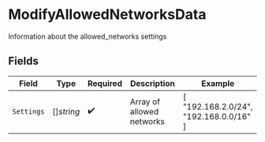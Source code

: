 # ModifyAllowedNetworksData

Information about the allowed_networks settings


## Fields

| Field                                  | Type                                   | Required                               | Description                            | Example                                |
| -------------------------------------- | -------------------------------------- | -------------------------------------- | -------------------------------------- | -------------------------------------- |
| `Settings`                             | []*string*                             | :heavy_check_mark:                     | Array of allowed networks              | [<br/>"192.168.2.0/24",<br/>"192.168.0.0/16"<br/>] |